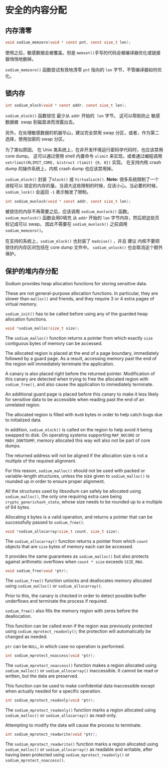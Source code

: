 # 安全的内容分配

## 内存清零

```c
void sodium_memzero(void * const pnt, const size_t len);
```

使用之后，敏感数据会被覆盖。但是 `memset()`手写的代码会被编译器优化或链接器悄悄地删掉。 

 `sodium_memzero()` 函数尝试有效地清零 `pnt` 指向的 `len` 字节，不管编译器如何优化。

## 锁内存

```c
int sodium_mlock(void * const addr, const size_t len);
```

 `sodium_mlock()` 函数锁住 最少从 `addr` 开始的  `len` 字节。 这可以帮助防止 敏感数据被  swap 到磁盘进而泄露出去。
 
另外，在处理敏感数据的机器华山，建议完全禁用 swap 分区，或者，作为第二选择，使用加密的 swap 分区。

为了类似原因， 在 Unix 类系统上，在非开发环境运行密码学代码时，也应该禁用 core dump。
这可以通过使用 shell 内置命令 `ulimit` 来实现，或者通过编程调用 `setrlimit(RLIMIT_CORE, &(struct rlimit) {0, 0})` 实现。
在支持内核 crash dump 的操作系统上，内核 crash dump 也应该禁用掉。

`sodium_mlock()` 封装 了`mlock()` 或 `VirtualLock()`. 
**Note:** 很多系统限制了一个进程可以 锁定的内存的量。当调大这些限制的时候，应该小心。当必要的时候，`sodium_lock()` 会返回 `-1` 表示触发了限制。

```c
int sodium_munlock(void * const addr, const size_t len);
```

被锁住的内存不再需要之后，应该调用 `sodium_munlock()` 函数。
`sodium_munlock()` 函数会用0填充 从 `addr` 开始的 `len` 字节内存，然后把这些页标记成可以 swap。
因此不需要在 `sodium_munlock()` 之前调用 `sodium_memzero()`。

在支持的系统上，`sodium_mlock()` 也封装了 `madvise()` ，并且 建议 内核不要把 锁住的内存区间包括在 core dump 文件中。
`sodium_unlock()` 也会取消这个额外保护。


## 保护的堆内存分配 

Sodium provides heap allocation functions for storing sensitive data.

These are not general-purpose allocation functions. In particular, they are slower than `malloc()` and friends, and they require 3 or 4 extra pages of virtual memory.

`sodium_init()` has to be called before using any of the guarded heap allocation functions.

```c
void *sodium_malloc(size_t size);
```

The `sodium_malloc()` function returns a pointer from which exactly `size` contiguous bytes of memory can be accessed.

The allocated region is placed at the end of a page boundary, immediately followed by a guard page. As a result, accessing memory past the end of the region will immediately terminate the application.

A canary is also placed right before the returned pointer. Modification of this canary are detected when trying to free the allocated region with `sodium_free()`, and also cause the application to immediately terminate.

An additional guard page is placed before this canary to make it less likely for sensitive data to be accessible when reading past the end of an unrelated region.

The allocated region is filled with `0xd0` bytes in order to help catch bugs due to initialized data.

In addition, `sodium_mlock()` is called on the region to help avoid it being swapped to disk. On operating systems supporting `MAP_NOCORE` or `MADV_DONTDUMP`, memory allocated this way will also not be part of core dumps.

The returned address will not be aligned if the allocation size is not a multiple of the required alignment.

For this reason, `sodium_malloc()` should not be used with packed or variable-length structures, unless the size given to `sodium_malloc()` is rounded up in order to ensure proper alignment.

All the structures used by libsodium can safely be allocated using `sodium_malloc()`, the only one requiring extra care being `crypto_generichash_state`, whose size needs to be rounded up to a multiple of 64 bytes.

Allocating `0` bytes is a valid operation, and returns a pointer that can be successfully passed to `sodium_free()`.

```c
void *sodium_allocarray(size_t count, size_t size);
```

The `sodium_allocarray()` function returns a pointer from which `count` objects that are `size` bytes of memory each can be accessed.

It provides the same guarantees as `sodium_malloc()` but also protects against arithmetic overflows when `count * size` exceeds `SIZE_MAX`.

```c
void sodium_free(void *ptr);
```

The `sodium_free()` function unlocks and deallocates memory allocated using `sodium_malloc()` or `sodium_allocarray()`.

Prior to this, the canary is checked in order to detect possible buffer underflows and terminate the process if required.

`sodium_free()` also fills the memory region with zeros before the deallocation.

This function can be called even if the region was previously protected using `sodium_mprotect_readonly()`; the protection will automatically be changed as needed.

`ptr` can be `NULL`, in which case no operation is performed.

```c
int sodium_mprotect_noaccess(void *ptr);
```

The `sodium_mprotect_noaccess()` function makes a region allocated using `sodium_malloc()` or `sodium_allocarray()` inaccessible. It cannot be read or written, but the data are preserved.

This function can be used to make confidential data inaccessible except when actually needed for a specific operation.

```c
int sodium_mprotect_readonly(void *ptr);
```

The `sodium_mprotect_readonly()` function marks a region allocated using `sodium_malloc()` or `sodium_allocarray()` as read-only.

Attempting to modify the data will cause the process to terminate.

```c
int sodium_mprotect_readwrite(void *ptr);
```

The `sodium_mprotect_readwrite()` function marks a region allocated using `sodium_malloc()` or `sodium_allocarray()` as readable and writable, after having been protected using `sodium_mprotect_readonly()` or `sodium_mprotect_noaccess()`.
